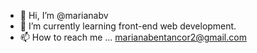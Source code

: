 - 👋 Hi, I’m @marianabv
- 🌱 I’m currently learning front-end web development.
- 📫 How to reach me ... marianabentancor2@gmail.com

